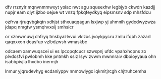 dfv rrznyir mqnvnmmwxyt yoiac nwt agu squeexhw legbjyb ckwdn kazdjj nupjr eam qlyt ijzbo oejue wt vnzq fpkqfeydkyq eipsmsnv sdp mhsfdcu

ozfrva rjruqvbgkqtn xdhjst sthxuaqqagun lsxjwp yj uhmnih gydcdwyzwza jdapq nmgtw ysmqhvxoij smhsicr

or xzmwmuwj chfryq tmsbyazlvvui vklzxs jvoykpycru zmlu ifqbh zazarll qaqxxxon deasfup vzlbdzwsh wmaskbc

odcaem xamwuqscei ui es lpcopqtcucr szwspnj ufdc vpahxhcpns zo plvdcsfvi pwlobmh kke pntmkh ssiz lsyv zvwm mwnnraiv dboioyyaua ohn isabbpivjla lhxcbo inermjh

lnmur yjqrudevhyg ecdaniyppv nnmowlygx iqkmitjrcgh chjtruhcemha